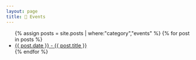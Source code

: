 ```yaml
---
layout: page
title: 📅 Events
---
```

<ul>
  {% assign posts = site.posts | where:"category","events" %}
  {% for post in posts %}
    <li>
      <a href=".{{ post.url }}">{{ post.date }} - {{ post.title }}</a>
    </li>
  {% endfor %}
</ul>
